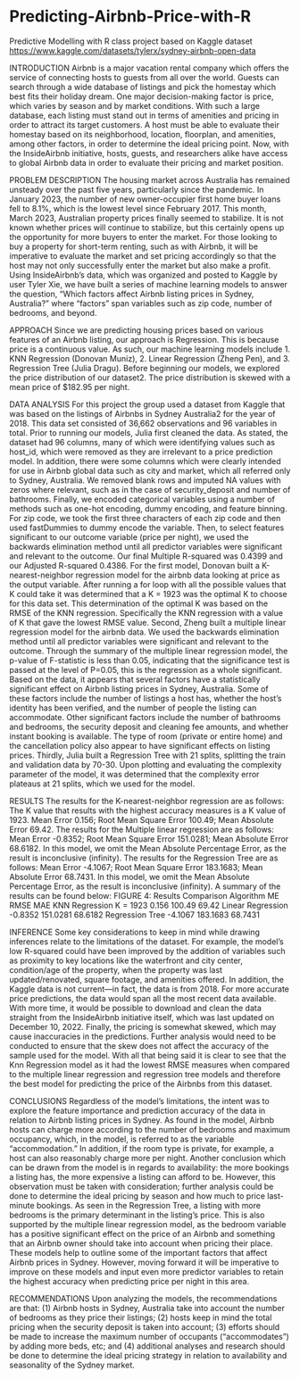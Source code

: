 # Predicting-Airbnb-Price-with-R
Predictive Modelling with R class project based on Kaggle dataset https://www.kaggle.com/datasets/tylerx/sydney-airbnb-open-data

INTRODUCTION
Airbnb is a major vacation rental company which offers the service of connecting hosts to guests from all over the world. Guests can search through a wide database of listings and pick the homestay which best fits their holiday dream. One major decision-making factor is price, which varies by season and by market conditions.
With such a large database, each listing must stand out in terms of amenities and pricing in order to attract its target customers. A host must be able to evaluate their homestay based on its neighborhood, location, floorplan, and amenities, among other factors, in order to determine the ideal pricing point. Now, with the InsideAirbnb initiative, hosts, guests, and researchers alike have access to global Airbnb data in order to evaluate their pricing and market position.

PROBLEM DESCRIPTION
The housing market across Australia has remained unsteady over the past five years, particularly since the pandemic. In January 2023, the number of new owner-occupier first home buyer loans fell to 8.1%, which is the lowest level since February 2017. This month, March 2023, Australian property prices finally seemed to stabilize. It is not known whether prices will continue to stabilize, but this certainly opens up the opportunity for more buyers to enter the market. For those looking to buy a property for short-term renting, such as with Airbnb, it will be imperative to evaluate the market and set pricing accordingly so that the host may not only successfully enter the market but also make a profit.
	Using InsideAirbnb’s data, which was organized and posted to Kaggle by user Tyler Xie, we have built a series of machine learning models to answer the question, “Which factors affect Airbnb listing prices in Sydney, Australia?” where “factors” span variables such as zip code, number of bedrooms, and beyond.

APPROACH
Since we are predicting housing prices based on various features of an Airbnb listing, our approach is Regression. This is because price is a continuous value. As such, our machine learning models include 1. KNN Regression (Donovan Muniz), 2. Linear Regression (Zheng Pen), and 3. Regression Tree (Julia Dragu).
	Before beginning our models, we explored the price distribution of our dataset2. The price distribution is skewed with a mean price of $182.95 per night.

DATA ANALYSIS
For this project the group used a dataset from Kaggle that was based on the listings of Airbnbs in Sydney Australia2 for the year of 2018. This data set consisted of  36,662 observations and 96 variables in total. Prior to running our models, Julia first cleaned the data. As stated, the dataset had 96 columns, many of which were identifying values such as host_id, which were removed as they are irrelevant to a price prediction model. In addition, there were some columns which were clearly intended for use in Airbnb global data such as city and market, which all referred only to Sydney, Australia.
We removed blank rows and imputed NA values with zeros where relevant, such as in the case of security_deposit and number of bathrooms. Finally, we encoded categorical variables using a number of methods such as one-hot encoding, dummy encoding, and feature binning. For zip code, we took the first three characters of each zip code and then used fastDummies to dummy encode the variable. Then, to select features significant to our outcome variable (price per night), we used the backwards elimination method until all predictor variables were significant and relevant to the outcome. Our final Multiple R-squared was 0.4399 and our Adjusted R-squared 0.4386.
For the first model, Donovan built a K-nearest-neighbor regression model for the airbnb data looking at price as the output variable. After running a for loop with all the possible values that K could take it was determined that a K = 1923 was the optimal K to choose for this data set. This determination of the optimal K was based on the RMSE of the KNN regression. Specifically the KNN regression with a value of K that gave the lowest RMSE value. 
Second, Zheng built a multiple linear regression model for the airbnb data. We used the backwards elimination method until all predictor variables were significant and relevant to the outcome. Through the summary of  the multiple linear regression model, the p-value of 
F-statistic is less than 0.05, indicating that the significance test is passed at the level of P=0.05, this is the regression as a whole significant. Based on the data, it appears that several factors have a statistically significant effect on Airbnb listing prices in Sydney, Australia. Some of these factors include the number of listings a host has, whether the host’s identity has been verified, and the number of people the listing can accommodate. Other significant factors include the number of bathrooms and bedrooms, the security deposit and cleaning fee amounts, and whether instant booking is available. The type of room (private or entire home) and the cancellation policy also appear to have significant effects on listing prices.
Thirdly, Julia built a Regression Tree with 21 splits, splitting the train and validation data by 70-30. Upon plotting and evaluating the complexity parameter of the model, it was determined that the complexity error plateaus at 21 splits, which we used for the model.



RESULTS
The results for the K-nearest-neighbor regression are as follows: The K value that results with the highest accuracy measures is a K value of 1923. Mean Error 0.156; Root Mean Square Error 100.49; Mean Absolute Error 69.42.
The results for the Multiple linear regression are as follows: Mean Error -0.8352; Root Mean Square Error 151.0281; Mean Absolute Error 68.6182. In this model, we omit the Mean Absolute Percentage Error, as the result is inconclusive (infinity). 
The results for the Regression Tree are as follows: Mean Error -4.1067; Root Mean Square Error 183.1683; Mean Absolute Error 68.7431. In this model, we omit the Mean Absolute Percentage Error, as the result is inconclusive (infinity). 
A summary of the results can be found below:
FIGURE 4: Results Comparison
Algorithm
ME
RMSE
MAE
KNN Regression 
K = 1923
0.156
100.49
69.42
Linear Regression
-0.8352
151.0281
68.6182
Regression Tree
-4.1067
183.1683
68.7431

INFERENCE
Some key considerations to keep in mind while drawing inferences relate to the limitations of the dataset. For example, the model’s low R-squared could have been improved by the addition of variables such as proximity to key locations like the waterfront and city center, condition/age of the property, when the property was last updated/renovated, square footage, and amenities offered. 
In addition, the Kaggle data is not current—in fact, the data is from 2018. For more accurate price predictions, the data would span all the most recent data available. With more time, it would be possible to download and clean the data straight from the InsideAirbnb initiative itself, which was last updated on December 10, 2022.
Finally, the pricing is somewhat skewed, which may cause inaccuracies in the predictions. Further analysis would need to be conducted to ensure that the skew does not affect the accuracy of the sample used for the model.
With all that being said it is clear to see that the Knn Regression model as it had the lowest RMSE measures when compared to the multiple linear regression and regression tree models and therefore the best model for predicting the price of the Airbnbs from this dataset. 

CONCLUSIONS
Regardless of the model’s limitations, the intent was to explore the feature importance and prediction accuracy of the data in relation to Airbnb listing prices in Sydney. As found in the model, Airbnb hosts can charge more according to the number of bedrooms and maximum occupancy, which, in the model, is referred to as the variable “accommodation.” In addition, if the room type is private, for example, a host can also reasonably charge more per night.
	Another conclusion which can be drawn from the model is in regards to availability: the more bookings a listing has, the more expensive a listing can afford to be. However, this observation must be taken with consideration; further analysis could be done to determine the ideal pricing by season and how much to price last-minute bookings. As seen in the Regression Tree, a listing with more bedrooms is the primary determinant in the listing’s price. This is also supported by the multiple linear regression model, as the bedroom variable has a positive significant effect on the price of an Airbnb and something that an Airbnb owner should take into account when pricing their place. These models help to outline some of the important factors that affect Airbnb prices in Sydney. However, moving forward it will be imperative to improve on these models and input even more predictor variables to retain the highest accuracy when predicting price per night in this area. 

RECOMMENDATIONS
Upon analyzing the models, the recommendations are that: (1) Airbnb hosts in Sydney, Australia take into account the number of bedrooms as they price their listings; (2) hosts keep in mind the total pricing when the security deposit is taken into account; (3) efforts should be made to increase the maximum number of occupants (“accommodates”) by adding more beds, etc; and (4) additional analyses and research should be done to determine the ideal pricing strategy in relation to availability and seasonality of the Sydney market. 
